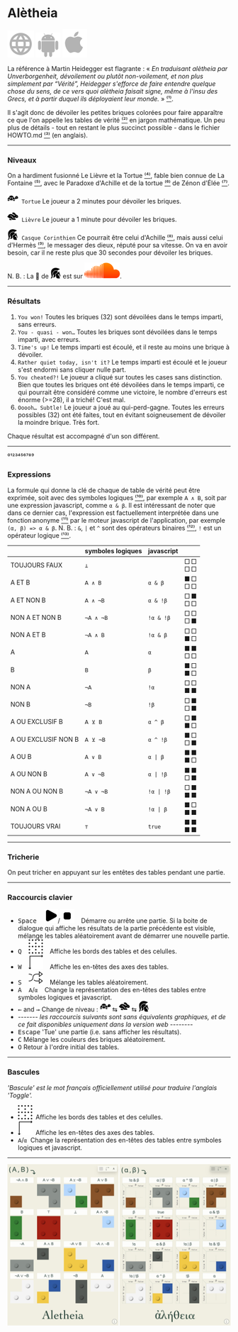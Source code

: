 # Alètheia

[![WWW](assets/svg/internet-svgrepo-com.svg)](https://aletheia.cthiebaud.com/) 
[![Android App Store](assets/svg/android-svgrepo-com.svg)](https://play.google.com/store/apps/details?id=com.cthiebaud.aletheia.twa)
[![Apple App Store](assets/svg/Apple_logo_grey.svg)](https://apps.apple.com/us/app/aletheia-by-%C3%A6quologica/id6476017817)

La référence à Martin Heidegger est flagrante : « <i>En traduisant alètheia par Unverborgenheit, dévoilement ou plutôt non-voilement, et non plus simplement par “Vérité”, Heidegger s'efforce de faire entendre quelque chose du sens, de ce vers quoi alètheia faisait signe, même à l'insu des Grecs, et à partir duquel ils déployaient leur monde.</i> » [⁽¹⁾](https://fr.wikipedia.org/wiki/Al%C3%A8theia_dans_la_philosophie_de_Martin_Heidegger).

Il s'agit donc de dévoiler les petites briques colorées pour faire apparaître ce que l'on appelle les tables de vérité [⁽²⁾](https://fr.wikipedia.org/wiki/Table_de_v%C3%A9rit%C3%A9) en jargon mathématique. Un peu plus de détails - tout en restant le plus succinct possible - dans le fichier HOWTO.md [⁽³⁾](HOWTO.md) (en anglais).

--- 

### Niveaux

On a hardiment fusionné Le Lièvre et la Tortue [⁽⁴⁾](https://fr.wikipedia.org/wiki/Le_Li%C3%A8vre_et_la_Tortue_(La_Fontaine)), fable bien connue de La Fontaine [⁽⁵⁾](https://fr.wikipedia.org/wiki/Jean_de_La_Fontaine), avec le Paradoxe d'Achille et de la tortue [⁽⁶⁾](https://fr.wikipedia.org/wiki/Paradoxe_d%27Achille_et_de_la_tortue) de Zénon d'Élée [⁽⁷⁾](https://fr.wikipedia.org/wiki/Z%C3%A9non_d%27%C3%89l%C3%A9e).

<img src="svg/tortoise-fill-svgrepo-com.svg" style="width: 24px;">&nbsp; `Tortue` Le joueur a 2 minutes pour dévoiler les briques.

<img src="svg/hare-fill-svgrepo-com.svg" style="width: 24px;">&nbsp; `Lièvre` Le joueur a 1 minute pour dévoiler les briques.

<img src="svg/ancient-greek-helmet-1-svgrepo-com.svg" style="width: 24px;">&nbsp; `Casque Corinthien` Ce pourrait être celui d'Achille [⁽⁸⁾](https://fr.wikipedia.org/wiki/Achille), mais aussi celui d'Hermès [⁽⁹⁾](https://fr.wikipedia.org/wiki/Herm%C3%A8s), le messager des dieux, réputé pour sa vitesse. On va en avoir besoin, car il ne reste plus que 30 secondes pour dévoiler les briques.

N. B. : La 🎵 de <img src="svg/ancient-greek-helmet-1-svgrepo-com.svg" alt="Achilles" style="width: 24px;">
est sur [![SoundCloud](svg/soundcloud.svg)](https://soundcloud.com/christophe-thiebaud/aletheia?si=83569a3c774e4cdf84c684e74478af34&utm_source=clipboard&utm_medium=text&utm_campaign=social_sharing).

--- 

### Résultats

1. `You won!` Toutes les briques (32) sont dévoilées dans le temps imparti, sans erreurs.
2. `You - quasi - won…` Toutes les briques sont dévoilées dans le temps imparti, avec erreurs.
3. `Time's up!` Le temps imparti est écoulé, et il reste au moins une brique à dévoiler.
4. `Rather quiet today, isn't it?` Le temps imparti est écoulé et le joueur s'est endormi sans cliquer nulle part.
5. `You cheated?!` Le joueur a cliqué sur toutes les cases sans distinction. Bien que toutes les briques ont été dévoilées dans le temps imparti, ce qui pourrait être considéré comme une victoire, le nombre d'erreurs est énorme (>=28), il a triché! C'est mal.
6. `Ooooh… Subtle!` Le joueur a joué au qui-perd-gagne. Toutes les erreurs possibles (32) ont été faites, tout en évitant soigneusement de dévoiler la moindre brique. Très fort.

Chaque résultat est accompagné d'un son différent.

--- 
⁰¹²³⁴⁵⁶⁷⁸⁹

### Expressions

La formule qui donne la clé de chaque de table de vérité peut être exprimée, soit avec des symboles logiques [⁽¹⁰⁾](https://fr.wikipedia.org/wiki/Liste_de_symboles_logiques), par exemple `𝖠 ∧ 𝖡`, soit par une expression javascript, comme `α & β`. Il est intéressant de noter que dans ce dernier cas, l'expression est factuellement interprétée dans une fonction anonyme [⁽¹¹⁾](https://fr.wikipedia.org/wiki/Fonction_anonyme) par le moteur javascript de l'application, par exemple `(α, β) => α & β`. N. B. : `&`, `|` et `^` sont des opérateurs binaires [⁽¹²⁾](https://developer.mozilla.org/fr/docs/Web/JavaScript/Guide/Expressions_and_operators#op%C3%A9rateurs_binaires), `!` est un opérateur logique [⁽¹³⁾](https://developer.mozilla.org/fr/docs/Web/JavaScript/Guide/Expressions_and_operators#op%C3%A9rateurs_logiques).

|  | symboles logiques | javascript | |
|---|---|---|---|
| TOUJOURS FAUX       | `⊥`       | ` `        | □ □<br>□ □ |
| A ET B              | `𝖠 ∧ 𝖡`   | `α & β`    | ■ □<br>□ □ |
| A ET NON B          | `𝖠 ∧ ¬𝖡`  | `α & !β`   | □ ■<br>□ □ |
| NON A ET NON B      | `¬𝖠 ∧ ¬𝖡` | `!α & !β`  | □ □<br>□ ■ |
| NON A ET B          | `¬𝖠 ∧ 𝖡`  | `!α & β`   | □ □<br>■ □ |
| A                   | `𝖠`       | `α`        | ■ ■<br>□ □ |
| B                   | `𝖡`       | `β`        | ■ □<br>■ □ |
| NON A               | `¬𝖠`      | `!α`       | □ □<br>■ ■ |
| NON B               | `¬𝖡`      | `!β`       | □ ■<br>□ ■ |
| A OU EXCLUSIF B     | `𝖠 ⊻ 𝖡`   | `α ^ β`    | □ ■<br>■ □ | 
| A OU EXCLUSIF NON B | `𝖠 ⊻ ¬𝖡`  | `α ^ !β`   | ■ □<br>□ ■ |
| A OU B              | `𝖠 ∨ 𝖡`   | `α \| β`   | ■ ■<br>■ □ |
| A OU NON B          | `𝖠 ∨ ¬𝖡`  | `α \| !β`  | ■ ■<br>□ ■ |
| NON A OU NON B      | `¬𝖠 ∨ ¬𝖡` | `!α \| !β` | □ ■<br>■ ■ |
| NON A OU B          | `¬𝖠 ∨ 𝖡`  | `!α \| β`  | ■ □<br>■ ■ |
| TOUJOURS VRAI       | `⊤`       | `true`     | ■ ■<br>■ ■ |


--- 

### Tricherie

On peut tricher en appuyant sur les entêtes des tables pendant une partie.

--- 

### Raccourcis clavier

* <kbd>Space</kbd> &nbsp;&nbsp;&nbsp;<img src="svg/b-start.svg">/<img src="svg/b-stop.svg" >&nbsp;&nbsp;&nbsp; Démarre ou arrête une partie. Si la boite de dialogue qui affiche les résultats de la partie précédente est visible, mélange les tables aléatoirement avant de démarrer une nouvelle partie.
* <kbd>Q</kbd> &nbsp;&nbsp;&nbsp;<img src="svg/b-grid.svg"   >&nbsp;&nbsp;&nbsp; Affiche les bords des tables et des celulles.
* <kbd>W</kbd> &nbsp;&nbsp;&nbsp;<img src="svg/b-axes.svg"   >&nbsp;&nbsp;&nbsp; Affiche les en-têtes des axes des tables.
* <kbd>S</kbd> &nbsp;&nbsp;&nbsp;<img src="svg/b-shuffle.svg">&nbsp;&nbsp;&nbsp; Mélange les tables aléatoirement.
* <kbd>A</kbd> &nbsp;&nbsp;&nbsp;`𝖠`/`α`&nbsp;&nbsp;&nbsp; Change la représentation des en-têtes des tables entre symboles logiques et javascript.
* <kbd>←</kbd> and <kbd>→</kbd> Change de niveau : <img src="svg/tortoise-fill-svgrepo-com.svg" style="width: 24px;"> ⇆ <img src="svg/hare-fill-svgrepo-com.svg" style="width: 24px;"> ⇆ <img src="svg/ancient-greek-helmet-1-svgrepo-com.svg" style="width: 24px;">
* ------- *les raccourcis suivants sont sans équivalents graphiques, et de ce fait disponibles uniquement dans la version web* --------
* <kbd>Escape</kbd> 'Tue' une partie (i.e. sans afficher les résultats). 
* <kbd>C</kbd> Mélange les couleurs des briques aléatoirement.
* <kbd>O</kbd> Retour à l'ordre initial des tables.

--- 

### Bascules 

*'Bascule' est le mot français officiellement utilisé pour traduire l'anglais 'Toggle'.*

* <img src="svg/b-grid.svg" >&nbsp; Affiche les bords des tables et des celulles.
* <img src="svg/b-axes.svg" >&nbsp; Affiche les en-têtes des axes des tables.
* `𝖠`/`α`&nbsp; Change la représentation des en-têtes des tables entre symboles logiques et javascript.

--- 

![ἀλήθεια](screenshots/2024-03-20_2330x1688.jpg)
